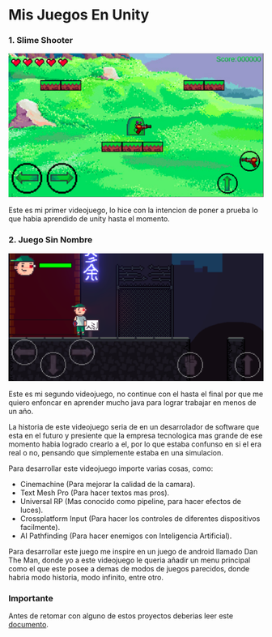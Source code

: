 # Mis Juegos En Unity
### 1. Slime Shooter

![](Imagenes/Slime%20Shooter.png)

Este es mi primer videojuego, lo hice con la intencion de poner a prueba lo que habia aprendido de unity hasta el momento.
### 2. Juego Sin Nombre

<img src="/Imagenes/Juego%20Sin%20Nombre.png">

Este es mi segundo videojuego, no continue con el hasta el final por que me quiero enfoncar en aprender mucho java para lograr trabajar en menos de un año.

La historia de este videojuego seria de en un desarrolador de software que esta en el futuro y presiente que la empresa tecnologica mas grande de ese momento habia logrado crearlo a el, por lo que estaba confunso en si el era real o no, pensando que simplemente estaba en una simulacion.

Para desarrollar este videojuego importe varias cosas, como:
- Cinemachine (Para mejorar la calidad de la camara).
- Text Mesh Pro (Para hacer textos mas pros).
- Universal RP (Mas conocido como pipeline, para hacer efectos de luces).
- Crossplatform Input (Para hacer los controles de diferentes dispositivos facilmente).
- AI Pathfinding (Para hacer enemigos con Inteligencia Artificial).

Para desarrollar este juego me inspire en un juego de android llamado Dan The Man, donde yo a este videojuego le queria añadir un menu principal como el que este posee a demas de modos de juegos parecidos, donde habria modo historia, modo infinito, entre otro.

### Importante

Antes de retomar con alguno de estos proyectos deberias leer este [documento](https://github.com/JuanDa237/Mis_Juegos_En_Unity/blob/master/leerAntesDeRetomar.md "documento").
